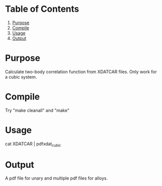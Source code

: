 
# Table of Contents

1.  [Purpose](#org4e7d0d5)
2.  [Compile](#org14deabc)
3.  [Usage](#org82300ac)
4.  [Output](#org9041e05)



<a id="org4e7d0d5"></a>

# Purpose

Calculate two-body correlation function from XDATCAR files. Only work
for a cubic system.


<a id="org14deabc"></a>

# Compile

Try "make cleanall" and "make"


<a id="org82300ac"></a>

# Usage

cat XDATCAR | pdfxdat<sub>cubic</sub>


<a id="org9041e05"></a>

# Output

A pdf file for unary and multiple pdf files for alloys.

